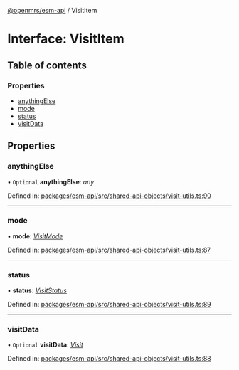 [@openmrs/esm-api](../API.md) / VisitItem

# Interface: VisitItem

## Table of contents

### Properties

- [anythingElse](visititem.md#anythingelse)
- [mode](visititem.md#mode)
- [status](visititem.md#status)
- [visitData](visititem.md#visitdata)

## Properties

### anythingElse

• `Optional` **anythingElse**: *any*

Defined in: [packages/esm-api/src/shared-api-objects/visit-utils.ts:90](https://github.com/openmrs/openmrs-esm-core/blob/master/packages/esm-api/src/shared-api-objects/visit-utils.ts#L90)

___

### mode

• **mode**: [*VisitMode*](../enums/visitmode.md)

Defined in: [packages/esm-api/src/shared-api-objects/visit-utils.ts:87](https://github.com/openmrs/openmrs-esm-core/blob/master/packages/esm-api/src/shared-api-objects/visit-utils.ts#L87)

___

### status

• **status**: [*VisitStatus*](../enums/visitstatus.md)

Defined in: [packages/esm-api/src/shared-api-objects/visit-utils.ts:89](https://github.com/openmrs/openmrs-esm-core/blob/master/packages/esm-api/src/shared-api-objects/visit-utils.ts#L89)

___

### visitData

• `Optional` **visitData**: [*Visit*](visit.md)

Defined in: [packages/esm-api/src/shared-api-objects/visit-utils.ts:88](https://github.com/openmrs/openmrs-esm-core/blob/master/packages/esm-api/src/shared-api-objects/visit-utils.ts#L88)
